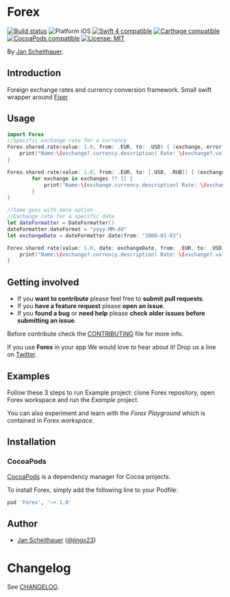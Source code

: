 # Forex

<p align="left">
<a href="https://travis-ci.org/jingx23/forex"><img src="https://travis-ci.org/jingx23/forex.svg?branch=master" alt="Build status" /></a>
<img src="https://img.shields.io/badge/platform-iOS-blue.svg?style=flat" alt="Platform iOS" />
<a href="https://developer.apple.com/swift"><img src="https://img.shields.io/badge/swift4-compatible-4BC51D.svg?style=flat" alt="Swift 4 compatible" /></a>
<a href="https://github.com/Carthage/Carthage"><img src="https://img.shields.io/badge/Carthage-compatible-4BC51D.svg?style=flat" alt="Carthage compatible" /></a>
<a href="https://cocoapods.org/pods/XLActionController"><img src="https://img.shields.io/cocoapods/v/Forex.svg" alt="CocoaPods compatible" /></a>
<a href="https://raw.githubusercontent.com/jingx23/Forex/master/LICENSE"><img src="http://img.shields.io/badge/license-MIT-blue.svg?style=flat" alt="License: MIT" /></a>
</p>

By [Jan Scheithauer](http://jingx23.com).

## Introduction

Foreign exchange rates and currency conversion framework. Small swift wrapper around [Fixer](http://fixer.io/)

## Usage

```swift
import Forex
//Specific exchange rate for a currency
Forex.shared.rate(value: 1.0, from: .EUR, to: .USD) { (exchange, error) in
    print("Name:\(exchange?.currency.description) Rate: \(exchange?.value)")
}

Forex.shared.rate(value: 1.0, from: .EUR, to: [.USD, .RUB]) { (exchanges, error) in
        for exchange in exchanges ?? [] {
            print("Name:\(exchange.currency.description) Rate: \(exchange.value)")
        }
}

//Same goes with date option
//Exchange rate for a specific date
let dateFormatter = DateFormatter()
dateFormatter.dateFormat = "yyyy-MM-dd"
let exchangeDate = dateFormatter.date(from: "2000-01-03")

Forex.shared.rate(value: 1.0, date: exchangeDate, from: .EUR, to: .USD) { (exchange, error) in
    print("Name:\(exchange?.currency.description) Rate: \(exchange?.value)")
}

```

## Getting involved

* If you **want to contribute** please feel free to **submit pull requests**.
* If you **have a feature request** please **open an issue**.
* If you **found a bug** or **need help** please **check older issues before submitting an issue**.

Before contribute check the [CONTRIBUTING](https://github.com/jingx23/forex/blob/master/.github/CONTRIBUTING.md) file for more info.

If you use **Forex** in your app We would love to hear about it! Drop us a line on [Twitter](https://twitter.com/jingx23).

## Examples

Follow these 3 steps to run Example project: clone Forex repository, open Forex workspace and run the *Example* project.

You can also experiment and learn with the *Forex Playground* which is contained in *Forex.workspace*.

## Installation

### CocoaPods

[CocoaPods](https://cocoapods.org/) is a dependency manager for Cocoa projects.

To install Forex, simply add the following line to your Podfile:

```ruby
pod 'Forex', '~> 1.0'
```

## Author

* [Jan Scheithauer](https://github.com/jingx23) ([@jingx23](https://twitter.com/jingx23))

# Changelog

See [CHANGELOG](CHANGELOG.md).

